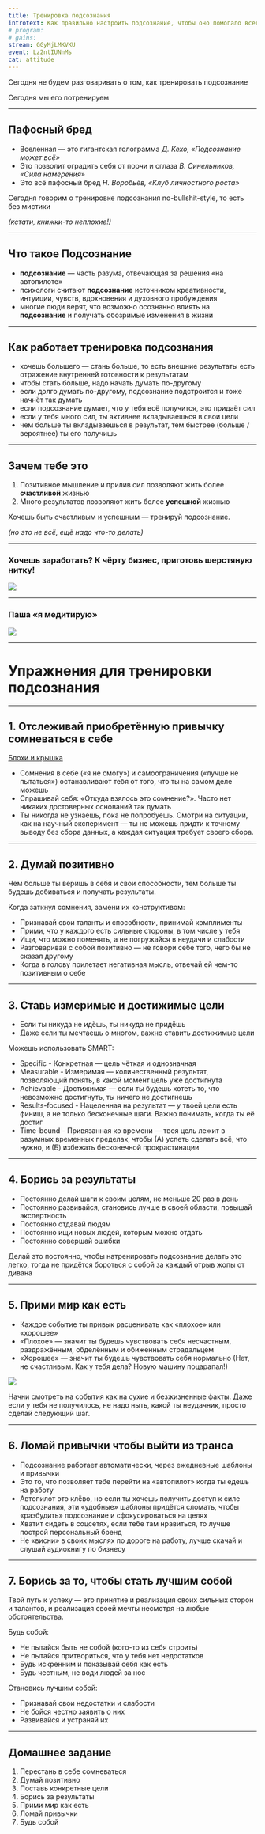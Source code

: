 ```yaml
---
title: Тренировка подсознания
introtext: Как правильно настроить подсознание, чтобы оно помогало всегда и в любых ситуациях
# program:
# gains:
stream: GGyMjLMKVKU
event: Lz2ntIUNnMs
cat: attitude
---
```


Сегодня не будем разговаривать о том, как тренировать подсознание

Сегодня мы его потренируем

----

## Пафосный бред

- Вселенная — это гигантская голограмма _Д. Кехо, «Подсознание может всё»_
- Это позволит оградить себя от порчи и сглаза _В. Синельников, «Сила намерения»_
- Это всё пафосный бред _Н. Воробьёв, «Клуб личностного роста»_

Сегодня говорим о тренировке подсознания no-bullshit-style, то есть без мистики

_(кстати, книжки-то неплохие!)_

----

## Что такое Подсознание

- **подсознание** — часть разума, отвечающая за решения «на автопилоте»
- психологи считают **подсознание** источником креативности, интуиции, чувств, вдохновения и духовного пробуждения
- многие люди верят, что возможно осознанно влиять на **подсознание** и получать обозримые изменения в жизни

----

## Как работает тренировка подсознания

- хочешь большего — стань больше, то есть внешние результаты есть отражение внутренней готовности к результатам
- чтобы стать больше, надо начать думать по-другому
- если долго думать по-другому, подсознание подстроится и тоже начнёт так думать
- если подсознание думает, что у тебя всё получится, это придаёт сил
- если у тебя много сил, ты активнее вкладываешься в свои цели
- чем больше ты вкладываешься в результат, тем быстрее (больше / вероятнее) ты его получишь

----

## Зачем тебе это

1. Позитивное мышление и прилив сил позволяют жить более **счастливой** жизнью
2. Много результатов позволяют жить более **успешной** жизнью

Хочешь быть счастливым и успешным — тренируй подсознание.

_(но это не всё, ещё надо что-то делать)_

----

### Хочешь заработать? К чёрту бизнес, приготовь шерстяную нитку!

![](/images/episode/2016-09-07-subconscious/nitka.jpg)

----

### Паша «я медитирую»

![](/images/episode/2016-09-07-subconscious/pasha.jpg)

----

# Упражнения для тренировки подсознания

----

## 1. Отслеживай приобретённую привычку сомневаться в себе

[Блохи и крышка](https://www.youtube.com/embed/deSw4CAU-lY)

- Сомнения в себе («я не смогу») и самоограничения («лучше не пытаться») останавливают тебя от того, что ты на самом деле можешь
- Спрашивай себя: «Откуда взялось это сомнение?». Часто нет никаких достоверных оснований так думать
- Ты никогда не узнаешь, пока не попробуешь. Смотри на ситуации, как на научный эксперимент — ты не можешь придти к точному выводу без сбора данных, а каждая ситуация требует своего сбора.

----

## 2. Думай позитивно

Чем больше ты веришь в себя и свои способности, тем больше ты будешь добиваться и получать результаты.

Когда заткнул сомнения, замени их конструктивом:

- Признавай свои таланты и способности, принимай комплименты
- Прими, что у каждого есть сильные стороны, в том числе у тебя
- Ищи, что можно поменять, а не погружайся в неудачи и слабости
- Разговаривай с собой позитивно — не говори себе того, чего бы не сказал другому
- Когда в голову прилетает негативная мысль, отвечай ей чем-то позитивным о себе

----

## 3. Ставь измеримые и достижимые цели

- Если ты никуда не идёшь, ты никуда не придёшь
- Даже если ты мечтаешь о многом, важно ставить достижимые цели

Можешь использовать SMART:

- Specific - Конкретная — цель чёткая и однозначная
- Measurable - Измеримая — количественный результат, позволяющий понять, в какой момент цель уже достигнута
- Achievable - Достижимая — если ты будешь хотеть то, что невозможно достигнуть, ты ничего не достигнешь
- Results-focused - Нацеленная на результат — у твоей цели есть финиш, а не только бесконечные шаги. Важно понимать, когда ты её достиг
- Time-bound - Привязанная ко времени — твоя цель лежит в разумных временных пределах, чтобы (А) успеть сделать всё, что нужно, и (Б) избежать бесконечной прокрастинации

----

## 4. Борись за результаты

- Постоянно делай шаги к своим целям, не меньше 20 раз в день
- Постоянно развивайся, становись лучше в своей области, повышай экспертность
- Постоянно отдавай людям
- Постоянно ищи новых людей, которым можно отдать
- Постоянно совершай ошибки

Делай это постоянно, чтобы натренировать подсознание делать это легко, тогда не придётся бороться с собой за каждый отрыв жопы от дивана

----

## 5. Прими мир как есть

- Каждое событие ты привык расценивать как «плохое» или «хорошее»
- «Плохое» — значит ты будешь чувствовать себя несчастным, раздражённым, обделённым и обиженным страдальцем
- «Хорошее» — значит ты будешь чувствовать себя нормально (Нет, не счастливым. Как у тебя дела? Новую машину поцарапал!)

![](/images/episode/2016-09-07-subconscious/fedor.jpg)

Начни смотреть на события как на сухие и безжизненные факты. Даже если у тебя не получилось, не надо ныть, какой ты неудачник, просто сделай следующий шаг.

----

## 6. Ломай привычки чтобы выйти из транса

- Подсознание работает автоматически, через ежедневные шаблоны и привычки
- Это то, что позволяет тебе перейти на «автопилот» когда ты едешь на работу
- Автопилот это клёво, но если ты хочешь получить доступ к силе подсознания, эти «удобные» шаблоны придётся сломать, чтобы «разбудить» подсознание и сфокусироваться на целях
- Хватит сидеть в соцсетях, если тебе там нравиться, то лучше построй персональный бренд
- Не «висни» в своих мыслях по дороге на работу, лучше скачай и слушай аудиокнигу по бизнесу

----

## 7. Борись за то, чтобы стать лучшим собой

Твой путь к успеху — это принятие и реализация своих сильных сторон и талантов, и реализация своей мечты несмотря на любые обстоятельства.

Будь собой:

- Не пытайся быть не собой (кого-то из себя строить)
- Не пытайся притвориться, что у тебя нет недостатков
- Будь искренним и показывай себя как есть
- Будь честным, не води людей за нос

Становись лучшим собой:

- Признавай свои недостатки и слабости
- Не бойся честно заявить о них
- Развивайся и устраняй их

----

## Домашнее задание

1. Перестань в себе сомневаться
2. Думай позитивно
3. Поставь конкретные цели
4. Борись за результаты
5. Прими мир как есть
6. Ломай привычки
7. Будь собой

